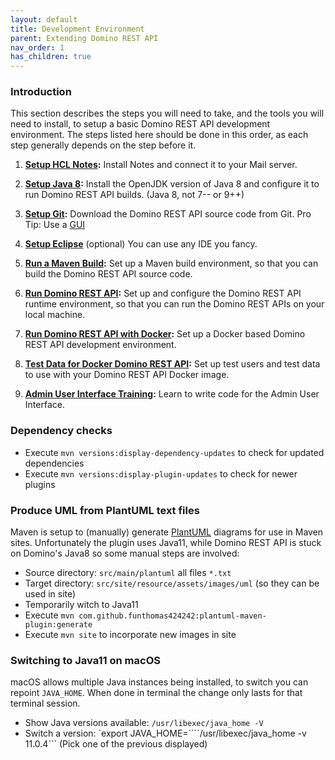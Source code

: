 ```yaml
---
layout: default
title: Development Environment
parent: Extending Domino REST API
nav_order: 1
has_children: true
---
```


### Introduction

This section describes the steps you will need to take, and the tools you will need to install, to setup a basic Domino REST API development environment.  The steps listed here should be done in this order, as each step generally depends on the step before it.

1. **[Setup HCL Notes](setupnotes.md):** Install Notes and connect it to your Mail server.

2. **[Setup Java 8](setupjava.md):** Install the OpenJDK version of Java 8 and configure it to run Domino REST API builds. (Java 8, not 7-- or 9++)

3. **[Setup Git](setupsrc.md):** Download the Domino REST API source code from Git. Pro Tip: Use a [GUI](https://www.sourcetreeapp.com/)

4. **[Setup Eclipse](eclipse.md)** (optional) You can use any IDE you fancy.

5. **[Run a Maven Build](runbuild.md):** Set up a Maven build environment, so that you can build the Domino REST API source code.

6. **[Run Domino REST API](runkeep.md):** Set up and configure the Domino REST API runtime environment, so that you can run the Domino REST APIs on your local machine.

7. **[Run Domino REST API with Docker](testdata.md):** Set up a Docker based Domino REST API development environment.

8. **[Test Data for Docker Domino REST API](testdata.md):** Set up test users and test data to use with your Domino REST API Docker image.

9. **[Admin User Interface Training](adminui.md):** Learn to write code for the Admin User Interface.

### Dependency checks

- Execute `mvn versions:display-dependency-updates` to check for updated dependencies
- Execute `mvn versions:display-plugin-updates` to check for newer plugins


### Produce UML from PlantUML text files

Maven is setup to (manually) generate [PlantUML](https://plantuml.com/) diagrams for use in Maven sites. Unfortunately the plugin uses Java11, while Domino REST API is stuck on Domino's Java8 so some manual steps are involved:

- Source directory: `src/main/plantuml` all files `*.txt`
- Target directory: `src/site/resource/assets/images/uml` (so they can be used in site)
- Temporarily witch to Java11
- Execute `mvn com.github.funthomas424242:plantuml-maven-plugin:generate`
- Execute `mvn site` to incorporate new images in site

### Switching to Java11 on macOS

macOS allows multiple Java instances being installed, to switch you can repoint `JAVA_HOME`. When done in terminal the change only lasts for that terminal session.

- Show Java versions available: `/usr/libexec/java_home -V`
- Switch a version: `export JAVA_HOME=````/usr/libexec/java_home -v 11.0.4``` (Pick one of the previous displayed)